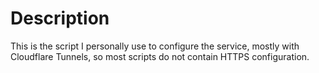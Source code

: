 # Description

This is the script I personally use to configure the service, mostly with Cloudflare Tunnels, so most scripts do not contain HTTPS configuration.
